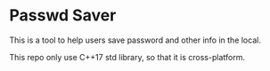 # Passwd Saver

This is a tool to help users save password and other info in the local.

This repo only use C++17 std library, so that it is cross-platform.





